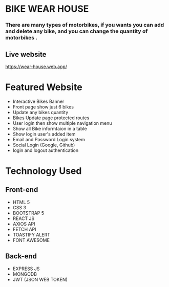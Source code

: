 # BIKE WEAR HOUSE
### There are many types of motorbikes, if you wants you can add and delete any bike, and you can change the quantity of motorbikes .
## Live website
https://wear-house.web.app/

# Featured Website
- Interactive Bikes Banner 
- Front page show just 6 bikes
- Update any bikes quantity
- Bikes Update page protected routes
- User login then show multiple navigation menu
- Show all Bike informtaion in a table
- Show login user's added item
- Email and Password Login system
- Social Login (Google, Github)
- login and logout authentication


# Technology Used
## Front-end
- HTML 5
- CSS 3
- BOOTSTRAP 5
- REACT JS
- AXIOS API
- FETCH API
- TOASTIFY ALERT
- FONT AWESOME

## Back-end
- EXPRESS JS
- MONGODB
- JWT (JSON WEB TOKEN)

